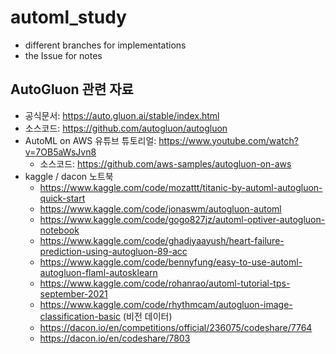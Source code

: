 # automl_study

- different branches for implementations
- the Issue for notes

## AutoGluon 관련 자료
- 공식문서: https://auto.gluon.ai/stable/index.html
- 소스코드: https://github.com/autogluon/autogluon
- AutoML on AWS 유튜브 튜토리얼: https://www.youtube.com/watch?v=7OB5aWsJvn8
  - 소스코드: https://github.com/aws-samples/autogluon-on-aws
- kaggle / dacon 노트북
    - https://www.kaggle.com/code/mozattt/titanic-by-automl-autogluon-quick-start
    - https://www.kaggle.com/code/jonaswm/autogluon-automl
    - https://www.kaggle.com/code/gogo827jz/automl-optiver-autogluon-notebook
    - https://www.kaggle.com/code/ghadiyaayush/heart-failure-prediction-using-autogluon-89-acc
    - https://www.kaggle.com/code/bennyfung/easy-to-use-automl-autogluon-flaml-autosklearn
    - https://www.kaggle.com/code/rohanrao/automl-tutorial-tps-september-2021
    - https://www.kaggle.com/code/rhythmcam/autogluon-image-classification-basic (비전 데이터)
    - https://dacon.io/en/competitions/official/236075/codeshare/7764
    - https://dacon.io/en/codeshare/7803
